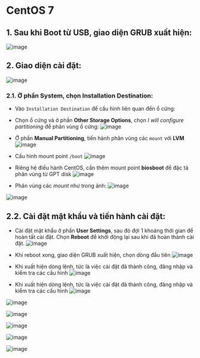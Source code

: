 # CentOS 7

## 1. Sau khi Boot từ USB, giao diện GRUB xuất hiện:
![image](https://github.com/user-attachments/assets/06d92e43-28cf-476c-9e93-b3e0c6020552)

## 2. Giao diện cài đặt:
![image](https://github.com/user-attachments/assets/6a63adf4-97ef-4911-bf32-973549e53b1b)

### 2.1. Ở phần System, chọn Installation Destination:
- Vào `Installation Destination` để cấu hình liên quan đến ổ cứng:
- Chọn ổ cứng và ở phần **Other Storage Options**, chọn *I will configure partitioning* để phân vùng ổ cứng:
![image](https://github.com/user-attachments/assets/75fa9c15-bbc9-4fef-8e2a-338f5ba1ac2e)

- Ở phần **Manual Partitioning**, tiến hành phân vùng các `mount` với **LVM**
![image](https://github.com/user-attachments/assets/9bb05c03-3411-4d6c-ac93-76453665372c)

- Cấu hình mount point `/boot`
![image](https://github.com/user-attachments/assets/c74c8974-cbf1-4cfb-9452-30d1688232d9)

- Riêng hệ điều hành CentOS, cần thêm mount point **biosboot** để đặc tả phân vùng từ GPT disk 
![image](https://github.com/user-attachments/assets/e4913da2-50aa-49f8-abde-507b4d81474f)

- Phân vùng các *mount* như trong ảnh:
![image](https://github.com/user-attachments/assets/821bbbe1-a312-457d-801e-fb7975c5317d)

![image](https://github.com/user-attachments/assets/eae4da11-1d6e-46d0-b2ee-22f40de3531f)

## 2.2. Cài đặt mật khẩu và tiến hành cài đặt:
- Cài đặt mật khẩu ở phần **User Settings**, sau đó đợi 1 khoảng thời gian để hoàn tất cài đặt. Chọn **Reboot** để khởi động lại sau khi đã hoàn thành cài đặt.
![image](https://github.com/user-attachments/assets/eae4da11-1d6e-46d0-b2ee-22f40de3531f)

- Khi reboot xong, giao diện GRUB xuất hiện, chọn dòng đầu tiên 
![image](https://github.com/user-attachments/assets/a07b8198-8ba9-4237-87a4-bd9f91c163c8)

- Khi xuất hiện dòng lệnh, tức là việc cài đặt đã thành công, đăng nhập và kiểm tra các cấu hình
![image](https://github.com/user-attachments/assets/635689dd-2ddc-4da0-8499-c535c3537e5a)

- Khi xuất hiện dòng lệnh, tức là việc cài đặt đã thành công, đăng nhập và kiểm tra các cấu hình
![image](https://github.com/user-attachments/assets/57beff61-041f-4d7e-8e8d-0b7739b8a7fa)

![image](https://github.com/user-attachments/assets/ffd929bd-e8d4-465f-8f6f-307e3fc68dcc)

![image](https://github.com/user-attachments/assets/45a6dc2c-556b-461a-bf34-5f15c8d65654)

![image](https://github.com/user-attachments/assets/c6b2f707-9205-4011-80b8-84408d5a118d)

![image](https://github.com/user-attachments/assets/d6ce97cb-be12-4cad-b31e-40610d783831)

![image](https://github.com/user-attachments/assets/1b6e1f19-29fc-4c8d-b49e-64c65d8a2fd6)


